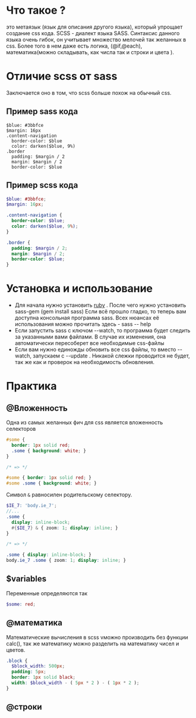 # Что такое ?
это метаязык (язык для описания другого языка), который упрощает создание css кода.
SCSS - диалект языка SASS. Синтаксис данного языка очень гибок, он учитывает множество мелочей так желанных в css. Более того в нем даже есть логика, (@if,@each), математика(можно складывать, как числа так и строки и цвета ). 
# Отличие scss от sass
Заключается оно в том, что scss больше похож на обычный css.
## Пример sass кода
~~~ sss
$blue: #3bbfce
$margin: 16px
.content-navigation
  border-color: $blue
  color: darken($blue, 9%)
.border
  padding: $margin / 2
  margin: $margin / 2
  border-color: $blue
~~~
## Пример scss кода
~~~ scss
$blue: #3bbfce;
$margin: 16px;

.content-navigation {
  border-color: $blue;
  color: darken($blue, 9%);
}

.border {
  padding: $margin / 2;
  margin: $margin / 2;
  border-color: $blue;
}
~~~
# Установка и использование
- Для начала нужно установить [ruby](https://www.ruby-lang.org/en/downloads/) . После чего нужно установить sass-gem (gem install sass) Если всё прошло гладко, то теперь вам доступна консольная программа sass. Всех нюансах её использования можно прочитать здесь - sass -- help
- Если запустить sass с ключом --watch, то программа будет следить за указанными вами файлами. В случае их изменения, она автоматически пересоберет все необходимые css-файлы 
- Если вам нужно единожды обновить все css файлы, то вместо --watch, запускаем с              --update . Никакой слежки проводится не будет, так же как и проверок на необходимость обновления.
# Практика
## @Вложенность
Одна из самых желанных фич для css является вложенность селекторов
~~~ scss
#some {
  border: 1px solid red;
  .some { background: white; }
}

/* => */

#some { border: 1px solid red; }
#some .some { background: white; }
~~~
Символ `&` равносилен родительскому селектору.
~~~ scss
$IE_7: 'body.ie_7';
//...
.some {
  display: inline-block;
  #{$IE_7} & { zoom: 1; display: inline; }
}

/* => */

.some { display: inline-block; }
body.ie_7 .some { zoom: 1; display: inline; }
~~~
## $variables 
Переменные определяются так
~~~ scss
$some: red;
~~~
## @математика
Математические вычисления в scss vможно производить без функции calc(),
так же математику можно разделить на математику чисел и цветов.
~~~ scss
.block {
  $block_width: 500px;
  padding: 5px;
  border: 1px solid black;
  width: $block_width - ( 5px * 2 ) - ( 1px * 2 );
}
~~~
## @строки
